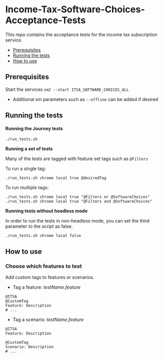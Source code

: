 # Income-Tax-Software-Choices-Acceptance-Tests

This repo contains the acceptance tests for the income tax subscription service.

- [Prerequisites](#Prerequisites)
- [Running the tests](#Running-the-tests)
- [How to use](#How-to-use)


## Prerequisites

Start the services `sm2 --start ITSA_SOFTWARE_CHOICES_ALL`
* Additional sm parameters such as `--offline` can be added if desired

## Running the tests

#### Running the Journey tests
```
./run_tests.sh
```

**Running a set of tests**

Many of the tests are tagged with feature set tags such as `@Filters`

To run a single tag:
```
./run_tests.sh chrome local true @desiredTag
```

To run multiple tags:

```
./run_tests.sh chrome local true "@Filters or @SoftwareChoices"
./run_tests.sh chrome local true "@Filters and @SoftwareChoices"
```

**Running tests without headless mode**

In order to run the tests in non-headless mode, you can set the third parameter to the script as false.

```
./run_tests.sh chrome local false
```

## How to use

### Choose which features to test
Add custom tags to features or scenarios.

* Tag a feature:
  *testName.feature*
```
@ITSA
@CustomTag
Feature: Description
# ...
```

* Tag a scenario:
  *testName.feature*
```
@ITSA
Feature: Description

@CustomTag
Scenario: Description
# ...
```

